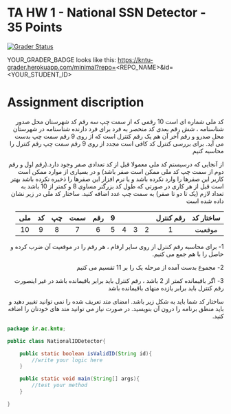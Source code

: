# TA HW 1 - National SSN Detector - 35 Points

[![Grader Status](YOUR_GRADER_BADGE)](YOUR_GRADER_BADGE)

YOUR_GRADER_BADGE looks like this: https://kntu-grader.herokuapp.com/minimal?repo=<REPO_NAME>&id=<YOUR_STUDENT_ID>



# Assignment discription

<div dir="rtl" align="right">
کد ملی شماره ای است 10 رقمی که از سمت چپ سه رقم کد شهرستان محل صدور شناسنامه ، شش رقم بعدی کد منحصر به فرد برای فرد دارنده شناسنامه در شهرستان محل صدرو و رقم آخر آن هم یک رقم کنترل است که از روی 9 رقم سمت چپ بدست می آید. برای بررسی کنترل کد کافی است مجدد از روی 9 رقم سمت چپ رقم کنترل را محاسبه کنیم

از آنجایی که درسیستم کد ملی معمولا قبل از کد تعدادی صفر وجود دارد.(رقم اول و رقم دوم از سمت چپ کد ملی ممکن است صفر باشد) و در بسیاری از موارد ممکن است کاربر این صفرها را وارد نکرده باشد و یا نرم افزار این صفرها را ذخیره نکرده باشد بهتر است قبل از هر کاری در صورتی که طول کد بزرگتر مساوی 8 و کمتر از 10 باشد به تعداد لازم (یک تا دو تا صفر) به سمت چپ عدد اضافه کنید. ساختار کد ملی 
در زیر نشان داده شده است


|ساختار کد       | رقم کنترل |  |  | |   9| رقم |سمت| چپ| کد| ملی   |
|:-------------:|:---------:|:----:|:-:|:-:|:-:|:-:|:-:|:-:|:-:|:--:|
|    موقعیت     |    1      |   2  | 3 | 4 | 5 | 6 | 7 | 8 | 9 | 10 |



1- برای محاسبه رقم کنترل از روی سایر ارقام ، هر رقم را در موقعیت آن ضرب کرده و حاصل را با هم جمع می کنیم.

2- مجموع بدست آمده از مرحله یک را بر 11 تقسیم می کنیم

3- اگر باقیمانده کمتر از 2 باشد ، رقم کنترل باید برابر باقیمانده باشد در غیر اینصورت رقم کنترل باید برابر یازده منهای باقیمانده باشد

ساختار کد شما باید به شکل زیر باشد. امضای متد تعریف شده را نمی توانید تغییر دهید و باید منطق برنامه را درون آن بنویسید. در صورت نیاز می توانید متد های خودتان را اضافه کنید.
</div>



```java
package ir.ac.kntu;

public class NationalIDDetector{

    public static boolean isValidID(String id){
        //write your logic here
    }

    public static void main(String[] args){
        //test your method
    }

}
```
